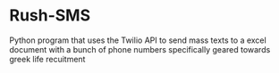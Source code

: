 # Rush-SMS
Python program that uses the Twilio API to send mass texts to a excel document with a bunch of phone numbers specifically geared towards greek life recuitment
